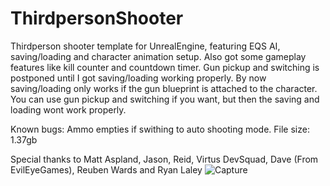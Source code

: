 # ThirdpersonShooter

Thirdperson shooter template for UnrealEngine, featuring EQS AI, saving/loading and character animation setup. Also got some gameplay 
features like kill counter and countdown timer. Gun pickup and switching is postponed until I got saving/loading working properly. By now saving/loading only works if the gun blueprint is attached to the character. You can use gun pickup and switching if you want, but then the saving and loading wont work properly.


Known bugs:
Ammo empties if swithing to auto shooting mode. 
File size: 1.37gb

Special thanks to Matt Aspland, Jason, Reid, Virtus DevSquad, Dave (From EvilEyeGames), Reuben Wards and Ryan Laley
![Capture](https://user-images.githubusercontent.com/2607194/136602379-c7b6eca5-6730-4c80-93ae-8c4f3637ae2f.JPG)
